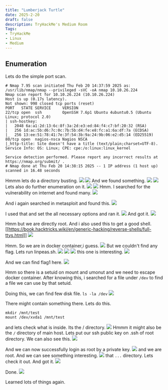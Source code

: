 ```yaml
---
title: "Lumberjack Turtle"
date: 2025-2-20
draft: false
description: TryHackMe's Medium Room 
Tags:
- TryHackMe
- Linux
- Medium
---
```


## Enumeration

Lets do the simple port scan.
```
# Nmap 7.95 scan initiated Thu Feb 20 14:37:59 2025 as: /usr/lib/nmap/nmap --privileged -sVC -oA nmap 10.10.26.224
Nmap scan report for 10.10.26.224 (10.10.26.224)
Host is up (0.17s latency).
Not shown: 998 closed tcp ports (reset)
PORT   STATE SERVICE     VERSION
22/tcp open  ssh         OpenSSH 7.6p1 Ubuntu 4ubuntu0.5 (Ubuntu Linux; protocol 2.0)
| ssh-hostkey: 
|   2048 6a:a1:2d:13:6c:8f:3a:2d:e3:ed:84:f4:c7:bf:20:32 (RSA)
|   256 1d:ac:5b:d6:7c:0c:7b:5b:d4:fe:e8:fc:a1:6a:df:7a (ECDSA)
|_  256 13:ee:51:78:41:7e:3f:54:3b:9a:24:9b:06:e2:d5:14 (ED25519)
80/tcp open  nagios-nsca Nagios NSCA
|_http-title: Site doesn't have a title (text/plain;charset=UTF-8).
Service Info: OS: Linux; CPE: cpe:/o:linux:linux_kernel

Service detection performed. Please report any incorrect results at https://nmap.org/submit/ .
# Nmap done at Thu Feb 20 14:38:15 2025 -- 1 IP address (1 host up) scanned in 16.48 seconds

```
Hmmm lets do a directory busting.
![](Pasted%20image%2020250220143942.png)
![](Pasted%20image%2020250220150553.png)
And we found something.
![](Pasted%20image%2020250220150625.png)
![](Pasted%20image%2020250220150644.png)
Lets also do further enumeration on it.
![](Pasted%20image%2020250220150833.png)
![](Pasted%20image%2020250220150908.png)
Hmm.
I searched for the vulnerability on internet and found many.
![](Pasted%20image%2020250220152350.png)

And i again searched in metasploit and found this.
![](Pasted%20image%2020250220152328.png)

I used that and set the all necessary options and ran it.
![](Pasted%20image%2020250220164634.png)
And got it.
![](Pasted%20image%2020250220164557.png)


Hmm but we are directly root.
And i also used this to get a good shell.
[[https://book.hacktricks.wiki/en/generic-hacking/reverse-shells/full-ttys.html]]
![](Pasted%20image%2020250220153033.png)

Hmm.
So we are in docker container,i guess.
![](Pasted%20image%2020250220153212.png)
But we couldn't find any flag.
Lets run linpeas.sh.
![](Pasted%20image%2020250220154026.png)
![](Pasted%20image%2020250220154100.png)
![](Pasted%20image%2020250220154127.png)
this one is interesting.
![](Pasted%20image%2020250220154232.png)

And we can find flag1 here.
![](Pasted%20image%2020250220155402.png)

Hmm so there is a setuid on mount and umonut and we need to escape docker container.
After knowing this, i searched for a file under `/dev` to find a file we can use by that setuid.

Doing this, we can find few disk file.
`ls -la /dev`
![](Pasted%20image%2020250220162504.png)

There might contain something there.
Lets do this.
```
mkdir /mnt/test
mount /dev/xvda1 /mnt/test

```

and lets check what is inside.
Its the / directory.
![](Pasted%20image%2020250220163511.png)
Hmmm it might also be the `/` directory of main host.
Lets put our ssh public key on .ssh of root directory.
We can also see this.
![](Pasted%20image%2020250220163947.png)

And we can now successfully login as root by a private key.
![](Pasted%20image%2020250220164053.png)
and we are root.
And we can see something interesting.
![](Pasted%20image%2020250220164233.png)
that `...` directory.
Lets check it out.
And got it.
![](Pasted%20image%2020250220164322.png)

Done.
![](Pasted%20image%2020250220164406.png)

Learned lots of things again.
